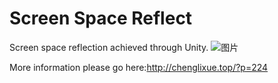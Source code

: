 # Screen Space Reflect
Screen space reflection achieved through Unity.
![图片](https://github.com/user-attachments/assets/6a973a4f-7394-439e-abdd-4eed5159c065)

More information please go here:http://chenglixue.top/?p=224
